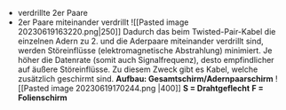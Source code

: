 - verdrillte 2er Paare
- 2er Paare miteinander verdrillt
![[Pasted image 20230619163220.png|250]]
Dadurch das beim Twisted-Pair-Kabel die einzelnen Adern zu 2. und die Aderpaare miteinander verdrillt sind, werden Störeinflüsse (elektromagnetische Abstrahlung) minimiert. 
Je höher die Datenrate (somit auch Signalfrequenz), desto empfindlicher auf äußere Störeinflüsse.
Zu diesem Zweck gibt es Kabel, welche zusätzlich geschirmt sind.
**Aufbau: Gesamtschirm/Adernpaarschirm**
![[Pasted image 20230619170244.png |400]]
**S = Drahtgeflecht**
**F = Folienschirm**


